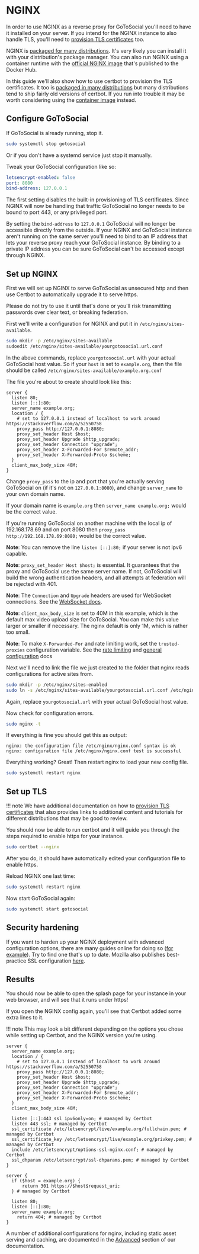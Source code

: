 # NGINX

In order to use NGINX as a reverse proxy for GoToSocial you'll need to have it installed on your server. If you intend for the NGINX instance to also handle TLS, you'll need to [provision TLS certificates](../../advanced/certificates.md) too.

NGINX is [packaged for many distributions](https://repology.org/project/nginx/versions). It's very likely you can install it with your distribution's package manager. You can also run NGINX using a container runtime with the [official NGINX image](https://hub.docker.com/_/nginx) that's published to the Docker Hub.

In this guide we'll also show how to use certbot to provision the TLS certificates. It too is [packaged in many distributions](https://repology.org/project/certbot/versions) but many distributions tend to ship fairly old versions of certbot. If you run into trouble it may be worth considering using the [container image](https://hub.docker.com/r/certbot/certbot) instead.

## Configure GoToSocial

If GoToSocial is already running, stop it.

```bash
sudo systemctl stop gotosocial
```

Or if you don't have a systemd service just stop it manually.

Tweak your GoToSocial configuration like so:

```yaml
letsencrypt-enabled: false
port: 8080
bind-address: 127.0.0.1
```

The first setting disables the built-in provisioning of TLS certificates. Since NGINX will now be handling that traffic GoToSocial no longer needs to be bound to port 443, or any privileged port.

By setting the `bind-address` to `127.0.0.1` GoToSocial will no longer be accessible directly from the outside. If your NGINX and GoToSocial instance aren't running on the same server you'll need to bind to an IP address that lets your reverse proxy reach your GoToSocial instance. By binding to a private IP address you can be sure GoToSocial can't be accessed except through NGINX.

## Set up NGINX

First we will set up NGINX to serve GoToSocial as unsecured http and then use Certbot to automatically upgrade it to serve https.

Please do not try to use it until that's done or you'll risk transmitting passwords over clear text, or breaking federation.

First we'll write a configuration for NGINX and put it in `/etc/nginx/sites-available`.

```bash
sudo mkdir -p /etc/nginx/sites-available
sudoedit /etc/nginx/sites-available/yourgotosocial.url.conf
```

In the above commands, replace `yourgotosocial.url` with your actual GoToSocial host value. So if your `host` is set to `example.org`, then the file should be called `/etc/nginx/sites-available/example.org.conf`

The file you're about to create should look like this:

```nginx
server {
  listen 80;
  listen [::]:80;
  server_name example.org;
  location / {
    # set to 127.0.0.1 instead of localhost to work around https://stackoverflow.com/a/52550758
    proxy_pass http://127.0.0.1:8080;
    proxy_set_header Host $host;
    proxy_set_header Upgrade $http_upgrade;
    proxy_set_header Connection "upgrade";
    proxy_set_header X-Forwarded-For $remote_addr;
    proxy_set_header X-Forwarded-Proto $scheme;
  }
  client_max_body_size 40M;
}
```

Change `proxy_pass` to the ip and port that you're actually serving GoToSocial on (if it's not on `127.0.0.1:8080`), and change `server_name` to your own domain name.

If your domain name is `example.org` then `server_name example.org;` would be the correct value.

If you're running GoToSocial on another machine with the local ip of 192.168.178.69 and on port 8080 then `proxy_pass http://192.168.178.69:8080;` would be the correct value.

**Note**: You can remove the line `listen [::]:80;` if your server is not ipv6 capable.

**Note**: `proxy_set_header Host $host;` is essential. It guarantees that the proxy and GoToSocial use the same server name. If not, GoToSocial will build the wrong authentication headers, and all attempts at federation will be rejected with 401.

**Note**: The `Connection` and `Upgrade` headers are used for WebSocket connections. See the [WebSocket docs](websocket.md).

**Note**: `client_max_body_size` is set to 40M in this example, which is the default max video upload size for GoToSocial. You can make this value larger or smaller if necessary. The nginx default is only 1M, which is rather too small.

**Note**: To make `X-Forwarded-For` and rate limiting work, set the `trusted-proxies` configuration variable. See the [rate limiting](../../api/ratelimiting.md) and [general configuration](../../configuration/general.md) docs

Next we'll need to link the file we just created to the folder that nginx reads configurations for active sites from.

```bash
sudo mkdir -p /etc/nginx/sites-enabled
sudo ln -s /etc/nginx/sites-available/yourgotosocial.url.conf /etc/nginx/sites-enabled/
```

Again, replace `yourgotosocial.url` with your actual GoToSocial host value.

Now check for configuration errors.

```bash
sudo nginx -t
```

If everything is fine you should get this as output:

```text
nginx: the configuration file /etc/nginx/nginx.conf syntax is ok
nginx: configuration file /etc/nginx/nginx.conf test is successful
```

Everything working? Great! Then restart nginx to load your new config file.

```bash
sudo systemctl restart nginx
```

## Set up TLS

!!! note
    We have additional documentation on how to [provision TLS certificates](../../advanced/certificates.md) that also provides links to additional content and tutorials for different distributions that may be good to review.

You should now be able to run certbot and it will guide you through the steps required to enable https for your instance.

```bash
sudo certbot --nginx
```

After you do, it should have automatically edited your configuration file to enable https.

Reload NGINX one last time:

```bash
sudo systemctl restart nginx
```

Now start GoToSocial again:

```bash
sudo systemctl start gotosocial
```

## Security hardening

If you want to harden up your NGINX deployment with advanced configuration options, there are many guides online for doing so ([for example](https://beaglesecurity.com/blog/article/nginx-server-security.html)). Try to find one that's up to date. Mozilla also publishes best-practice SSL configuration [here](https://ssl-config.mozilla.org/).

## Results

You should now be able to open the splash page for your instance in your web browser, and will see that it runs under https!

If you open the NGINX config again, you'll see that Certbot added some extra lines to it.

!!! note
    This may look a bit different depending on the options you chose while setting up Certbot, and the NGINX version you're using.

```nginx
server {
  server_name example.org;
  location / {
    # set to 127.0.0.1 instead of localhost to work around https://stackoverflow.com/a/52550758
    proxy_pass http://127.0.0.1:8080;
    proxy_set_header Host $host;
    proxy_set_header Upgrade $http_upgrade;
    proxy_set_header Connection "upgrade";
    proxy_set_header X-Forwarded-For $remote_addr;
    proxy_set_header X-Forwarded-Proto $scheme;
  }
  client_max_body_size 40M;

  listen [::]:443 ssl ipv6only=on; # managed by Certbot
  listen 443 ssl; # managed by Certbot
  ssl_certificate /etc/letsencrypt/live/example.org/fullchain.pem; # managed by Certbot
  ssl_certificate_key /etc/letsencrypt/live/example.org/privkey.pem; # managed by Certbot
  include /etc/letsencrypt/options-ssl-nginx.conf; # managed by Certbot
  ssl_dhparam /etc/letsencrypt/ssl-dhparams.pem; # managed by Certbot
}

server {
  if ($host = example.org) {
      return 301 https://$host$request_uri;
  } # managed by Certbot

  listen 80;
  listen [::]:80;
  server_name example.org;
    return 404; # managed by Certbot
}
```

A number of additional configurations for nginx, including static asset serving and caching, are documented in the [Advanced](../../advanced/index.md) section of our documentation.
